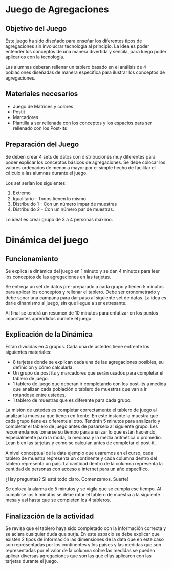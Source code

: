 ﻿# Juego de Agregaciones

## Objetivo del Juego

Este juego ha sido diseñado para enseñar los diferentes tipos de agregaciones sin involucrar tecnología al principio. La idea es poder entender los conceptos
de una manera divertida y sencila, para luego poder aplicarlos con la tecnología. 

Las alumnas deberan rellenar un tablero basado en el análisis de 4 poblaciones diseñadas de manera específica para ilustrar los conceptos de agregaciones. 

## Materiales necesarios 
- Juego de Matrices y colores
- Postit
- Marcadores
- Plantilla a ser rellenada con los conceptos y los espacios para ser rellenado con los Post-Its


## Preparación del Juego

Se deben crear 4 sets de datos con distribuciones muy diferentes para poder explicar los conceptos básicos de agregaciones. 
Se debe colocar los valores ordenados de menor a mayor por el simple hecho de facilitar el cálculo a las alumnas durante el juego. 

Los set serían los siguientes: 
1. Extremo 
2. Igualitario - Todos tienen lo mismo 
3. Distribuido 1 - Con un número impar de muestras
4. Distribuido 2 - Con un número par de muestras. 

Lo ideal es crear grupo de 3 a 4 personas máximo. 

# Dinámica del juego 

## Funcionamiento
Se explica la dinámica del juego en 1 minuto y se dan 4 minutos para leer los conceptos de las agregaciones en las tarjetas. 

Se entrega un set de datos pre-preparado a cada grupo y tienen 5 minutos para aplicar los conceptos y rellenar el tablero. 
Debe ser cronometrado y debe sonar una campana para dar paso al siguiente set de datas. La idea es darle dinamismo al juego, sin que llegue a ser estresante. 

Al final se tendrá un resumen de 10 minutos para enfatizar en los puntos importantes aprendidos durante el juego. 


## Explicación de la Dinámica

Están divididas en 4 grupos. Cada una de ustedes tiene enfrente los siguientes materiales: 

- 8 tarjetas donde se explican cada una de las agregaciones posibles, su definición y cómo calcularla. 
- Un grupo de post its y marcadores que serán usados para completar el tablero de juego. 
- 1 tablero de juego que deberan ir completando con los post-its a medida que analizan cada población o tablero de muestras que van a ir rotandose entre ustedes. 
- 1 tablero de muestras que es diferente para cada grupo. 

La misión de ustedes es completar correctamente el tablero de juego al analizar la muestra que tienen en frente. En este instante la muestra que cada grupo tiene es diferente al otro. 
Tendrán 5 minutos para analizarlo y completar el tablero de juego antes de pasarselo al siguiente grupo. 
Les recomendamos tomarse su tiempo para analizar lo que están haciendo, especialmente para la moda, la mediana y la media aritmética o promedio. 
Lean bien las tarjetas y como se calculan antes de completar el post-it. 

A nivel conceptual de la data ejemplo que usaremos en el curso, cada tablero de muestra representa un continente y cada columna dentro del tablero representa un pais. 
La cantidad dentro de la columna representa la cantidad de personas con acceso a internet para un año específico. 

¿Hay preguntas? Si está todo claro. Comenzamos. Suerte! 

Se coloca la alarma de 5 minutos y se vigila que se cumpla ese tiempo. Al cumplirse los 5 minutos se debe rotar el tablero de muestra a la siguiente mesa y 
así hasta que se completen los 4 tableros. 


## Finalización de la actividad

Se revisa que el tablero haya sido completado con la información correcta y se aclara cualquier duda que surja. En este espacio se debe explicar que existen 
2 tipos de información las dimensiones de la data que en este caso son representadas por los continentes y los países y las medidas que son representadas por 
el valor de la columna sobre las medidas se pueden aplicar diversas agregaciones que son las que ellas aplicaron con las tarjetas durante el juego. 
